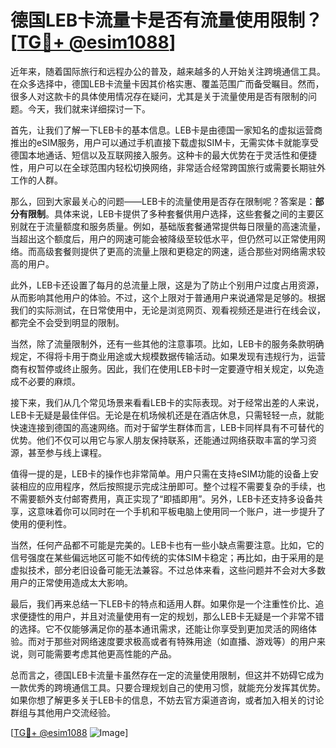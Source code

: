 # 德国LEB卡流量卡是否有流量使用限制？[[TG💪+ @esim1088](https://t.me/s/esim1088)]

近年来，随着国际旅行和远程办公的普及，越来越多的人开始关注跨境通信工具。在众多选择中，德国LEB卡流量卡因其价格实惠、覆盖范围广而备受瞩目。然而，很多人对这款卡的具体使用情况存在疑问，尤其是关于流量使用是否有限制的问题。今天，我们就来详细探讨一下。

首先，让我们了解一下LEB卡的基本信息。LEB卡是由德国一家知名的虚拟运营商推出的eSIM服务，用户可以通过手机直接下载虚拟SIM卡，无需实体卡就能享受德国本地通话、短信以及互联网接入服务。这种卡的最大优势在于灵活性和便捷性，用户可以在全球范围内轻松切换网络，非常适合经常跨国旅行或需要长期驻外工作的人群。

那么，回到大家最关心的问题——LEB卡的流量使用是否存在限制呢？答案是：**部分有限制**。具体来说，LEB卡提供了多种套餐供用户选择，这些套餐之间的主要区别就在于流量额度和服务质量。例如，基础版套餐通常提供每日限量的高速流量，当超出这个额度后，用户的网速可能会被降级至较低水平，但仍然可以正常使用网络。而高级套餐则提供了更高的流量上限和更稳定的网速，适合那些对网络需求较高的用户。

此外，LEB卡还设置了每月的总流量上限，这是为了防止个别用户过度占用资源，从而影响其他用户的体验。不过，这个上限对于普通用户来说通常是足够的。根据我们的实际测试，在日常使用中，无论是浏览网页、观看视频还是进行在线会议，都完全不会受到明显的限制。

当然，除了流量限制外，还有一些其他的注意事项。比如，LEB卡的服务条款明确规定，不得将卡用于商业用途或大规模数据传输活动。如果发现有违规行为，运营商有权暂停或终止服务。因此，我们在使用LEB卡时一定要遵守相关规定，以免造成不必要的麻烦。

接下来，我们从几个常见场景来看看LEB卡的实际表现。对于经常出差的人来说，LEB卡无疑是最佳伴侣。无论是在机场候机还是在酒店休息，只需轻轻一点，就能快速连接到德国的高速网络。而对于留学生群体而言，LEB卡同样具有不可替代的优势。他们不仅可以用它与家人朋友保持联系，还能通过网络获取丰富的学习资源，甚至参与线上课程。

值得一提的是，LEB卡的操作也非常简单。用户只需在支持eSIM功能的设备上安装相应的应用程序，然后按照提示完成注册即可。整个过程不需要复杂的手续，也不需要额外支付邮寄费用，真正实现了“即插即用”。另外，LEB卡还支持多设备共享，这意味着你可以同时在一个手机和平板电脑上使用同一个账户，进一步提升了使用的便利性。

当然，任何产品都不可能是完美的。LEB卡也有一些小缺点需要注意。比如，它的信号强度在某些偏远地区可能不如传统的实体SIM卡稳定；再比如，由于采用的是虚拟技术，部分老旧设备可能无法兼容。不过总体来看，这些问题并不会对大多数用户的正常使用造成太大影响。

最后，我们再来总结一下LEB卡的特点和适用人群。如果你是一个注重性价比、追求便捷性的用户，并且对流量使用有一定的规划，那么LEB卡无疑是一个非常不错的选择。它不仅能够满足你的基本通讯需求，还能让你享受到更加灵活的网络体验。而对于那些对网络速度要求极高或者有特殊用途（如直播、游戏等）的用户来说，则可能需要考虑其他更高性能的产品。

总而言之，德国LEB卡流量卡虽然存在一定的流量使用限制，但这并不妨碍它成为一款优秀的跨境通信工具。只要合理规划自己的使用习惯，就能充分发挥其优势。如果你想了解更多关于LEB卡的信息，不妨去官方渠道咨询，或者加入相关的讨论群组与其他用户交流经验。

[[TG💪+ @esim1088](https://t.me/s/esim1088) ![Image](https://i.postimg.cc/4NQfJmqS/Snipaste-2025-05-13-00-14-12.png)]